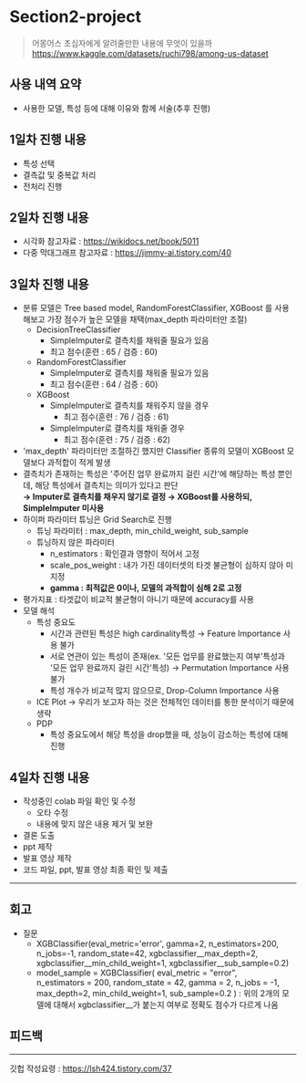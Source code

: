 # Section2-project

> 어몽어스 초심자에게 알려줄만한 내용에 무엇이 있을까<br>
  https://www.kaggle.com/datasets/ruchi798/among-us-dataset

## 사용 내역 요약
- 사용한 모델, 특성 등에 대해 이유와 함께 서술(추후 진행)


## 1일차 진행 내용
- 특성 선택
- 결측값 및 중복값 처리
- 전처리 진행

## 2일차 진행 내용 
- 시각화 참고자료 : https://wikidocs.net/book/5011
- 다중 막대그래프 참고자료 : https://jimmy-ai.tistory.com/40


## 3일차 진행 내용
- 분류 모델은 Tree based model, RandomForestClassifier, XGBoost 를 사용해보고 가장 점수가 높은 모델을 채택(max_depth 파라미터만 조절)
  - DecisionTreeClassifier
    - SimpleImputer로 결측치를 채워줄 필요가 있음
    - 최고 점수(훈련 : 65 / 검증 : 60)
  - RandomForestClassifier
    - SimpleImputer로 결측치를 채워줄 필요가 있음
    - 최고 점수(훈련 : 64 / 검증 : 60)
  - XGBoost
    - SimpleImputer로 결측치를 채워주지 않을 경우
      - 최고 점수(훈련 : 76 / 검증 : 61)
    - SimpleImputer로 결측치를 채워줄 경우
      - 최고 점수(훈련 : 75 / 검증 : 62)
- 'max_depth' 파라미터만 조절하긴 했지만 Classifier 종류의 모델이 XGBoost 모델보다 과적합이 적게 발생
- 결측치가 존재하는 특성은 '주어진 업무 완료까지 걸린 시간'에 해당하는 특성 뿐인데, 해당 특성에서 결측치는 의미가 있다고 판단<br>
  **→ Imputer로 결측치를 채우지 않기로 결정 → XGBoost를 사용하되, SimpleImputer 미사용**
- 하이퍼 파라미터 튜닝은 Grid Search로 진행
  - 튜닝 파라미터 : max_depth, min_child_weight, sub_sample
  - 튜닝하지 않은 파라미터
    - n_estimators : 확인결과 영향이 적어서 고정
    - scale_pos_weight : 내가 가진 데이터셋의 타겟 불균형이 심하지 않아 미지정
    - **gamma : 최적값은 0이나, 모델의 과적합이 심해 2로 고정**
- 평가지표 : 타겟값이 비교적 불균형이 아니기 때문에 accuracy를 사용
- 모델 해석
  - 특성 중요도
    - 시간과 관련된 특성은 high cardinality특성 → Feature Importance 사용 불가
    - 서로 연관이 있는 특성이 존재(ex. '모든 업무를 완료했는지 여부'특성과 '모든 업무 완료까지 걸린 시간'특성) → Permutation Importance 사용 불가
    - 특성 개수가 비교적 많지 않으므로, Drop-Column Importance 사용
  - ICE Plot → 우리가 보고자 하는 것은 전체적인 데이터를 통한 분석이기 때문에 생략
  - PDP
    - 특성 중요도에서 해당 특성을 drop했을 때, 성능이 감소하는 특성에 대해 진행


## 4일차 진행 내용
- 작성중인 colab 파일 확인 및 수정
  - 오타 수정
  - 내용에 맞지 않은 내용 제거 및 보완
- 결론 도출
- ppt 제작
- 발표 영상 제작
- 코드 파일, ppt, 발표 영상 최종 확인 및 제출

---

## 회고
- 질문
  - XGBClassifier(eval_metric='error', gamma=2, n_estimators=200, n_jobs=-1,
              random_state=42, xgbclassifier__max_depth=2,
              xgbclassifier__min_child_weight=1, xgbclassifier__sub_sample=0.2)
  - model_sample = XGBClassifier(
        eval_metric = "error",  
        n_estimators = 200,
        random_state = 42,
        gamma = 2,
        n_jobs = -1,
        max_depth=2, 
        min_child_weight=1, 
        sub_sample=0.2
    )
    : 위의 2개의 모델에 대해서 xgbclassifier__가 붙는지 여부로 정확도 점수가 다르게 나옴

## 피드백

---
깃헙 작성요령
: https://lsh424.tistory.com/37
